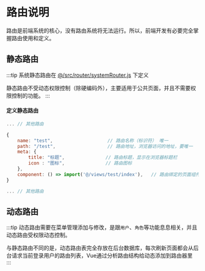 # 路由说明
路由是前端系统的核心，没有路由系统将无法运行。所以，前端开发有必要完全掌握路由使用和定义。

## 静态路由
:::tip
系统静态路由在 [@/src/router/systemRouter.js](https://gitee.com/xmo/MineAdmin/blob/master/mine-ui/src/router/systemRouter.js) 下定义

静态路由不受动态权限控制（除硬编码外），主要适用于公共页面，并且不需要权限控制的功能。
:::

#### 定义静态路由
```js
... // 其他路由

{
    name: "test",                    // 路由名称（标识符） 唯一
    path: "/test",                   // 路由地址，浏览器访问的地址，要唯一
    meta: {
        title: "标题",               // 路由标题，显示在浏览器标题栏
        icon : "图标",               // 路由图标
    },
    component: () => import('@/views/test/index'),   // 路由绑定的页面组件地址
}

... // 其他路由
```
## 动态路由
:::tip
动态路由需要在菜单管理添加与修改，是跟`用户`、`角色`等功能息息相关，并且动态路由受权限动态控制。

与静态路由不同的是，动态路由表完全存放在后台数据库，每次刷新页面都会从后台请求当前登录用户的路由列表，Vue通过分析路由结构给动态添加到路由器里
:::

